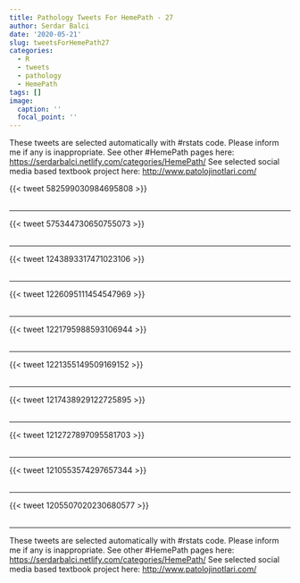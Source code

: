 ```yaml
---
title: Pathology Tweets For HemePath - 27
author: Serdar Balci
date: '2020-05-21'
slug: tweetsForHemePath27
categories:
  - R
  - tweets
  - pathology
  - HemePath
tags: []
image:
  caption: ''
  focal_point: ''
---
```



These tweets are selected automatically with #rstats code. Please inform me if any is inappropriate.
See other #HemePath pages here: https://serdarbalci.netlify.com/categories/HemePath/ 
See selected social media based textbook project here: http://www.patolojinotlari.com/

{{< tweet 582599030984695808 >}}
<br>
<br>
<hr>
{{< tweet 575344730650755073 >}}
<br>
<br>
<hr>
{{< tweet 1243893317471023106 >}}
<br>
<br>
<hr>
{{< tweet 1226095111454547969 >}}
<br>
<br>
<hr>
{{< tweet 1221795988593106944 >}}
<br>
<br>
<hr>
{{< tweet 1221355149509169152 >}}
<br>
<br>
<hr>
{{< tweet 1217438929122725895 >}}
<br>
<br>
<hr>
{{< tweet 1212727897095581703 >}}
<br>
<br>
<hr>
{{< tweet 1210553574297657344 >}}
<br>
<br>
<hr>
{{< tweet 1205507020230680577 >}}
<br>
<br>
<hr>


These tweets are selected automatically with #rstats code. Please inform me if any is inappropriate.
See other #HemePath pages here: https://serdarbalci.netlify.com/categories/HemePath/ 
See selected social media based textbook project here: http://www.patolojinotlari.com/
